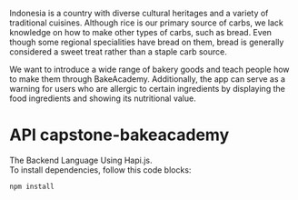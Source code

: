 Indonesia is a country with diverse cultural heritages and a variety of traditional cuisines. Although rice is our primary source of carbs, we lack knowledge on how to make other types of carbs, such as bread. Even though some regional specialities have bread on them, bread is generally considered a sweet treat rather than a staple carb source.

We want to introduce a wide range of bakery goods and teach people how to make them through BakeAcademy.
Additionally, the app can serve as a warning for users who are allergic to certain ingredients by displaying the food ingredients and showing its nutritional value.

API capstone-bakeacademy
==
The Backend Language Using Hapi.js.<br>
To install dependencies, follow this code blocks:
```bash
npm install
